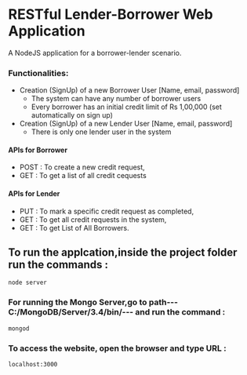 # RESTful Lender-Borrower Web Application
A NodeJS application for a borrower-lender scenario.

### Functionalities:
* Creation (SignUp) of a new Borrower User [Name, email, password]
  * The system can have any number of borrower users
  * Every borrower has an initial credit limit of Rs 1,00,000 (set automatically on sign up)
* Creation (SignUp) of a new Lender User [Name, email, password]
  * There is only one lender user in the system 
#### APIs for Borrower
* POST : To create a new credit request,
* GET  : To get a list of all credit cequests

#### APIs for Lender
* PUT : To mark a specific credit request as completed,
* GET : To get all credit requests in the system,
* GET : To get List of All Borrowers.

## To run the applcation,inside the project folder run the commands :
```
node server
```

### For running the Mongo Server,go to path---C:/MongoDB/Server/3.4/bin/--- and run the command :
```
mongod
```

### To access the website, open the browser and type URL :
```
localhost:3000
```

